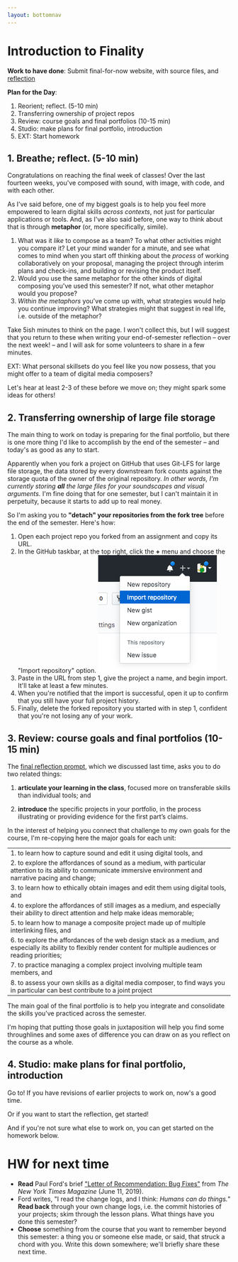 ```yaml
---
layout: bottomnav
---
```


# Introduction to Finality

**Work to have done**: Submit final-for-now website, with source files, and [reflection](https://github.com/pitt-cdm/miller2019spring/issues/13)

**Plan for the Day**:
1. Reorient; reflect. (5-10 min)<!-- metaphors for learning -->
3. Transferring ownership of project repos
2. Review: course goals and final portfolios (10-15 min)
4. Studio: make plans for final portfolio, introduction
5. EXT: Start homework


## 1. Breathe; reflect. (5-10 min)

Congratulations on reaching the final week of classes! Over the last fourteen weeks, you've composed with sound, with image, with code, and with each other.

As I've said before, one of my biggest goals is to help you feel more empowered to learn digital skills _across contexts_, not just for particular applications or tools. And, as I've also said before, one way to think about that is through **metaphor** (or, more specifically, simile).

<div class="alert alert-success">
   <ol>
      <li>What was it <em>like</em> to compose as a team? To what other activities might you compare it? <!-- If it's like team sports, for example, was it more like volleyball or gymnastics – or relay racing? Was it like a dance? A bus ride? A group run? Were you and your teammates a construction crew? A family? The United Nations? --> Let your mind wander for a minute, and see what comes to mind when you start off thinking about the <em>process</em> of working collaboratively on your proposal, managing the project through interim plans and check-ins, and building or revising the product itself.</li>
      <li>Would you use the same metaphor for the other kinds of digital composing you've used this semester? If not, what other metaphor would you propose?</li>
      <li><em>Within the metaphors</em> you've come up with, what strategies would help you continue improving? What strategies might that suggest in real life, i.e. outside of the metaphor?</li>
   </ol>
</div>

Take 5ish minutes to think on the page. I won't collect this, but I will suggest that you return to these when writing your end-of-semester reflection – over the next week! – and I will ask for some volunteers to share in a few minutes.

EXT: What personal skillsets do you feel like you now possess, that you might offer to a team of digital media composers?

Let's hear at least 2-3 of these before we move on; they might spark some ideas for others!

## 2. Transferring ownership of large file storage

The main thing to work on today is preparing for the final portfolio, but there is one more thing I'd like to accomplish by the end of the semester – and today's as good as any to start.

Apparently when you fork a project on GitHub that uses Git-LFS for large file storage, the data stored by every downstream fork counts against the storage quota of the owner of the original repository. _In other words, I'm currently storing **all** the large files for your soundscapes and visual arguments._ I'm fine doing that for one semester, but I can't maintain it in perpetuity, because it starts to add up to real money.

So I'm asking you to **"detach" your repositories from the fork tree** before the end of the semester. Here's how:

<div class="alert alert-success">
<ol>
   <li>Open each project repo you forked from an assignment and copy its URL.</li>
   <li>In the GitHub taskbar, at the top right, click the <strong>+</strong> menu and choose the "Import repository" option.

   <img src="../assets/img/screenshot--import-repository.png" alt="plus menu, between alert and profile menus, with import repository as the second option">
   </li>
   <li>Paste in the URL from step 1, give the project a name, and begin import. It'll take at least a few minutes.</li>
   <li>When you're notified that the import is successful, open it up to confirm that you still have your full project history.</li>
   <li>Finally, delete the forked repository you started with in step 1, confident that you're not losing any of your work.</li>
</ol>
</div>

## 3. Review: course goals and final portfolios (10-15 min)

The [final reflection prompt](https://github.com/benmiller314/cdm2019fall/blob/gh-pages/uploads/handout--final-portfolio-prompt.docx?raw=true), which we discussed last time, asks you to do two related things:

1. **articulate your learning in the class**, focused more on transferable skills than individual tools; and

2. **introduce** the specific projects in your portfolio, in the process illustrating or providing evidence for the first part’s claims.

In the interest of helping you connect that challenge to my own goals for the course, I'm re-copying here the major goals for each unit:

<table class="table table-striped">
<tbody>
<tr><td>1. to learn how to capture sound and edit it using digital tools, and</td></tr>
<tr><td>2. to explore the affordances of sound as a medium, with particular attention to its ability to communicate immersive environment and narrative pacing and change;</td></tr>
<tr><td>3. to learn how to ethically obtain images and edit them using digital tools, and</td></tr>
<tr><td>4. to explore the affordances of still images as a medium, and especially their ability to direct attention and help make ideas memorable;</td></tr>
<tr><td>5. to learn how to manage a composite project made up of multiple interlinking files, and</td></tr>
<tr><td>6. to explore the affordances of the web design stack as a medium, and especially its ability to flexibly render content for multiple audiences or reading priorities;</td></tr>
<tr><td>7. to practice managing a complex project involving multiple team members, and</td></tr>
<tr><td>8. to assess your own skills as a digital media composer, to find ways you in particular can best contribute to a joint project</td></tr>
</tbody>
</table>


<div class="alert alert-info">
The main goal of the final portfolio is to help you integrate and consolidate the skills you've practiced across the semester.
</div>

I'm hoping that putting those goals in juxtaposition will help you find some throughlines and some axes of difference you can draw on as you reflect on the course as a whole.

## 4. Studio: make plans for final portfolio, introduction

Go to! If you have revisions of earlier projects to work on, now's a good time.

Or if you want to start the reflection, get started!

And if you're not sure what else to work on, you can get started on the homework below.

# HW for next time

* **Read** Paul Ford's brief <a href="https://www.nytimes.com/2019/06/11/magazine/letter-of-recommendation-bug-fixes-git.html">"Letter of Recommendation: Bug Fixes"</a> from <em>The New York Times Magazine</em> (June 11, 2019).
* Ford writes, "I read the change logs, and I think: <em>Humans can do things.</em>" **Read back** through your own change logs, i.e. the commit histories of your projects; skim through the lesson plans. What things have you done this semester?
* **Choose** something from the course that you want to remember beyond this semester: a thing you or someone else made, or said, that struck a chord with you. Write this down somewhere; we'll briefly share these next time.
